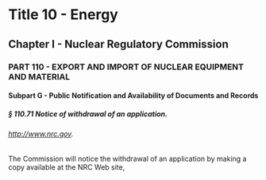 
# Title 10 - Energy
## Chapter I - Nuclear Regulatory Commission
### PART 110 - EXPORT AND IMPORT OF NUCLEAR EQUIPMENT AND MATERIAL
#### Subpart G - Public Notification and Availability of Documents and Records
##### § 110.71 Notice of withdrawal of an application.
###### http://www.nrc.gov.

The Commission will notice the withdrawal of an application by making a copy available at the NRC Web site,
